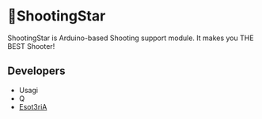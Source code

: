 # :gun:ShootingStar

ShootingStar is Arduino-based Shooting support module. It makes you THE BEST Shooter!

## Developers

* Usagi
* Q
* [Esot3riA](https://github.com/Esot3riA)
